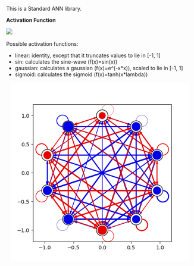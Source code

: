 This is a Standard ANN library.

**Activation Function**

<img src="https://render.githubusercontent.com/render/math?math=a^{t%2B1}_{i}=\sigma {(\displaystyle \sum_{j=1}^{n} w_{ij} a^{t}_{j})}">

Possible activation functions:
- linear: identity, except that it truncates values to lie in [-1, 1]
- sin: calculates the sine-wave (f(x)=sin(x))
- gaussian: calculates a gaussian (f(x)=e^(-x*x)), scaled to lie in [-1, 1]
- sigmoid: calculates the sigmoid (f(x)=tanh(x*lambda))

<p align="center">
  <img src="standard_ANN.csv.png" />
</p>
